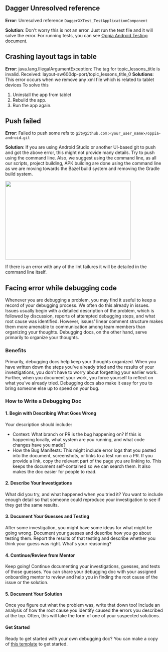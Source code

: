 ## Dagger Unresolved reference
**Error**: Unresolved reference `DaggerXXTest_TestApplicationComponent`

**Solution**: Don't worry this is not an error. Just run the test file and it will solve the error. For running tests, you can see [Oppia Android Testing](https://github.com/oppia/oppia-android/wiki/Oppia-Android-Testing) document.

## Crashing layout tags in table
**Error**: java.lang.IllegalArgumentException: The tag for topic_lessons_title is invalid. Received: layout-sw600dp-port/topic_lessons_title_0
**Solutions**: This error occurs when we remove any xml file which is related to tablet devices
To solve this
1. Uninstall the app from tablet
2. Rebuild the app.
3. Run the app again.

## Push failed
**Error**: Failed to push some refs to `git@github.com:<your_user_name>/oppia-android.git`

**Solution**: If you are using Android Studio or another UI-based git to push and got the above error, this might not provide many details. Try to push using the command line. Also, we suggest using the command line, as all our scripts, project building, APK building are done using the command line as we are moving towards the Bazel build system and removing the Gradle build system. 

<img src="https://i.imgur.com/0iDpCSO.png" width=400 height=250 />

If there is an error with any of the lint failures it will be detailed in the command line itself. 

## Facing error while debugging code
Whenever you are debugging a problem, you may find it useful to keep a record of your debugging process. We often do this already in issues. Issues usually begin with a detailed description of the problem, which is followed by discussion, reports of attempted debugging steps, and what root cause was identified. However, issues' linear comment structure makes them more amenable to communication among team members than organizing your thoughts. Debugging docs, on the other hand, serve primarily to organize your thoughts.

### Benefits
Primarily, debugging docs help keep your thoughts organized. When you have written down the steps you've already tried and the results of your investigations, you don't have to worry about forgetting your earlier work. Further, when you document your work, you force yourself to reflect on what you've already tried. Debugging docs also make it easy for you to bring someone else up to speed on your bug. 

### How to Write a Debugging Doc

#### 1. Begin with Describing What Goes Wrong
Your description should include:
 - Context: What branch or PR is the bug happening on? If this is happening locally, what system are you running, and what code changes have you made?
 - How the Bug Manifests: This might include error logs that you pasted into the document, screenshots, or links to a test run on a PR. If you provide a link, copy the relevant part of the page you are linking to. This keeps the document self-contained so we can search them. It also makes the doc easier for people to read.

#### 2. Describe Your Investigations
What did you try, and what happened when you tried it? You want to include enough detail so that someone could reproduce your investigation to see if they get the same results.

#### 3. Document Your Guesses and Testing
After some investigation, you might have some ideas for what might be going wrong. Document your guesses and describe how you go about testing them. Report the results of that testing and describe whether you think your guess was right. What's your reasoning?

#### 4. Continue/Review from Mentor
Keep going! Continue documenting your investigations, guesses, and tests of those guesses. You can share your debugging doc with your assigned onboarding mentor to review and help you in finding the root cause of the issue or the solution. 

#### 5. Document Your Solution
Once you figure out what the problem was, write that down too! Include an analysis of how the root cause you identify caused the errors you described at the top. Often, this will take the form of one of your suspected solutions.

#### Get Started
Ready to get started with your own debugging doc? You can make a copy of [this template](https://docs.google.com/document/d/1OBAio60bchrNCpIrPBY2ResjeR11ekcN0w5kNJ0DHw8/edit?usp=sharing) to get started. 